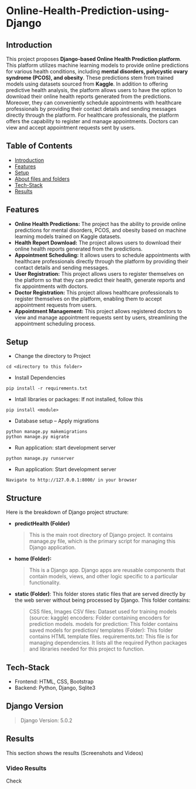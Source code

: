 # Online-Health-Prediction-using-Django

## Introduction

This project proposes **Django-based Online Health Prediction platform**. This platform utilizes machine learning models to provide online predictions for various health conditions, including **mental disorders, polycystic ovary syndrome (PCOS), and obesity**. These predictions stem from trained models using datasets sourced from **Kaggle**. In addition to offering predictive health analysis, the platform allows users to have the option to download their online health reports generated from the predictions. Moreover, they can conveniently schedule appointments with healthcare professionals by providing their contact details and sending messages directly through the platform. For healthcare professionals, the platform offers the capability to register and manage appointments. Doctors can view and accept appointment requests sent by users.

## Table of Contents

* [Introduction](#Introduction)
* [Features](#Features)
* [Setup](#Setup)
* [About files and folders](#Structure)
* [Tech-Stack](#Tech-Stack)
* [Results](#Results)

## Features

* **Online Health Predictions:** The project has the ability to provide online predictions for mental disorders, PCOS, and obesity based on machine learning models trained on Kaggle datasets.
* **Health Report Download:** The project allows users to download their online health reports generated from the predictions.
* **Appointment Scheduling:** It allows users to schedule appointments with healthcare professionals directly through the platform by providing their contact details and sending messages.
* **User Registration:** This project allows users to register themselves on the platform so that they can predict their health, generate reports and fix appointments with doctors.
* **Doctor Registration:** This project allows healthcare professionals to register themselves on the platform, enabling them to accept appointment requests from users.
* **Appointment Management:** This project allows registered doctors to view and manage appointment requests sent by users, streamlining the appointment scheduling process.

## Setup

* Change the directory to Project

```
cd <directory to this folder>
```

* Install Dependencies

```
pip install -r requirements.txt
```

* Intall libraries or packages: If not installed, follow this

```
pip install <module>
```

* Database setup – Apply migrations

```
python manage.py makemigrations
python manage.py migrate
```

* Run application: start development server

```
python manage.py runserver
```

* Run application: Start development server

```
Navigate to http://127.0.0.1:8000/ in your browser
```

## Structure

Here is the breakdown of Django project structure:

* **predictHealth (Folder)**
  > This is the main root directory of Django project. It contains manage.py file, which is the primary script for managing this Django application.

* **home (Folder):**
  > This is a Django app. Django apps are reusable components that contain models, views, and other logic specific to a particular functionality.

* **static (Folder)**: This folder stores static files that are served directly by the web server without being processed by Django. This folder contains: 
  > CSS files, Images
  > CSV files: Dataset used for training models (source: kaggle)
  > encoders: Folder containing encoders for prediction models.
  > models for prediction: This folder contains saved models for prediction/
  > templates (Folder): This folder contains HTML template files.
  > requirements.txt: This file is for managing dependencies. It lists all the required Python packages and libraries needed for this project to function.

## Tech-Stack

* Frontend: HTML, CSS, Bootstrap
* Backend: Python, Django, Sqlite3

## Django Version
> Django Version: 5.0.2

## Results

This section shows the results (Screenshots and Videos)

### Video Results

Check
